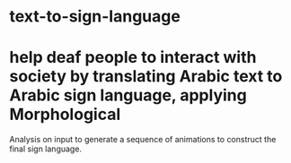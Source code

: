 # text-to-sign-language
# help deaf people to interact with society by translating Arabic text to Arabic sign language, applying Morphological
Analysis on input to generate a sequence of animations to construct the final sign language.

